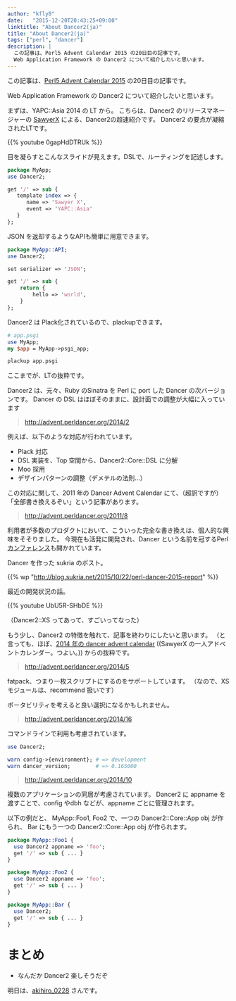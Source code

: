 ```yaml
---
author: "kfly8"
date:   "2015-12-20T20:43:25+09:00"
linktitle: "About Dancer2(ja)"
title: "About Dancer2(ja)"
tags: ["perl", "dancer"]
description: |
  この記事は、Perl5 Advent Calendar 2015 の20日目の記事です。
  Web Application Framework の Dancer2 について紹介したいと思います。
---
```


この記事は、[Perl5 Advent Calendar 2015](http://qiita.com/advent-calendar/2015/perl5) の20日目の記事です。

Web Application Framework の Dancer2 について紹介したいと思います。

まずは、YAPC::Asia 2014 の LT から。
こちらは、Dancer2 のリリースマネージャーの [SawyerX](https://twitter.com/perlsawyer) による、Dancer2の超速紹介です。
Dancer2 の要点が凝縮されたLTです。

{{% youtube 0gapHdDTRUk %}}

目を凝らすとこんなスライドが見えます。DSLで、ルーティングを記述します。

```perl
package MyApp;
use Dancer2;

get '/' => sub {
   template index => {
      name => 'Sawyer X',
      event => 'YAPC::Asia'
   }
};
```

JSON を返却するようなAPIも簡単に用意できます。
```perl
package MyApp::API;
use Dancer2;

set serializer => 'JSON';

get '/' => sub {
    return {
        hello => 'world',
    }
};
```

Dancer2 は Plack化されているので、plackupできます。

```perl
# app.psgi
use MyApp;
my $app = MyApp->psgi_app;
```

```sh
plackup app.psgi
```

ここまでが、LTの抜粋です。


Dancer2 は、元々、Ruby のSinatra を Perl に port した Dancer の次バージョンです。
Dancer の DSL はほぼそのままに、設計面での調整が大幅に入っています

> http://advent.perldancer.org/2014/2

例えば、以下のような対応が行われています。

* Plack 対応
* DSL 実装を、Top 空間から、Dancer2::Core::DSL に分解
* Moo 採用
* デザインパターンの調整（デメテルの法則...）

この対応に関して、2011 年の Dancer Advent Calendar にて、（超訳ですが）「全部書き換えるぞい」という記事があります。

> http://advent.perldancer.org/2011/8

利用者が多数のプロダクトにおいて、こういった完全な書き換えは、個人的な興味をそそりました。
今現在も活発に開発され、Dancer という名前を冠するPerl [カンファレンス](https://www.perl.dance/)も開かれています。

Dancer を作った sukria のポスト。

{{% wp "http://blog.sukria.net/2015/10/22/perl-dancer-2015-report" %}}

最近の開発状況の話。

{{% youtube UbU5R-SHbDE %}}

（Dancer2::XS ってあって、すごいってなった）


もう少し、Dancer2 の特徴を触れて、記事を終わりにしたいと思います。
（と言っても、ほぼ、[2014 年の dancer advent calendar](http://advent.perldancer.org/2014) ((SawyerX の一人アドベントカレンダー。つよい。)) からの抜粋です。


> http://advent.perldancer.org/2014/5

fatpack、つまり一枚スクリプトにするのをサポートしています。
（なので、XSモジュールは、recommend 扱いです）

ポータビリティを考えると良い選択になるかもしれません。

> http://advent.perldancer.org/2014/16

コマンドラインで利用も考慮されています。

```perl
use Dancer2;

warn config->{environment}; # => development
warn dancer_version;        # => 0.165000
```

> http://advent.perldancer.org/2014/10

複数のアプリケーションの同居が考慮されています。
Dancer2 に appname を渡すことで、config やdbh などが、appname ごとに管理されます。

以下の例だと、
MyApp::Foo1, Foo2 で、一つの Dancer2::Core::App obj が作られ、
Bar にもう一つの Dancer2::Core::App obj が作られます。

```perl
package MyApp::Foo1 {
  use Dancer2 appname => 'foo';
  get '/' => sub { ... }
}

package MyApp::Foo2 {
  use Dancer2 appname => 'foo';
  get '/' => sub { ... }
}

package MyApp::Bar {
  use Dancer2;
  get '/' => sub { ... }
}
```

# まとめ

* なんだか Dancer2 楽しそうだぞ

明日は、[akihiro_0228](https://twitter.com/akihiro_0228) さんです。



